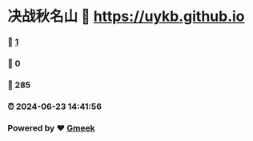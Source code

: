 # 决战秋名山 :link: https://uykb.github.io 
### :page_facing_up: [1](https://uykb.github.io/tag.html) 
### :speech_balloon: 0 
### :hibiscus: 285 
### :alarm_clock: 2024-06-23 14:41:56 
### Powered by :heart: [Gmeek](https://github.com/Meekdai/Gmeek)
